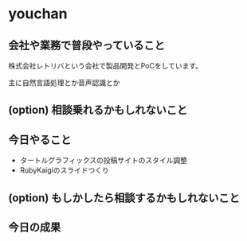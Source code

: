 # youchan

## 会社や業務で普段やっていること

株式会社レトリバという会社で製品開発とPoCをしています。

主に自然言語処理とか音声認識とか

## (option) 相談乗れるかもしれないこと

## 今日やること

* タートルグラフィックスの投稿サイトのスタイル調整
* RubyKaigiのスライドつくり

## (option) もしかしたら相談するかもしれないこと

## 今日の成果
